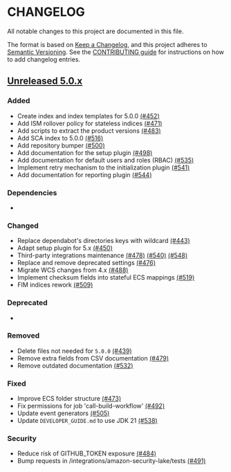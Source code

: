 # CHANGELOG

All notable changes to this project are documented in this file.

The format is based on [Keep a Changelog](https://keepachangelog.com/en/1.0.0/), and this project adheres to [Semantic Versioning](https://semver.org/spec/v2.0.0.html). See the [CONTRIBUTING guide](./CONTRIBUTING.md#Changelog) for instructions on how to add changelog entries.

## [Unreleased 5.0.x]

### Added
- Create index and index templates for 5.0.0 [(#452)](https://github.com/wazuh/wazuh-indexer-plugins/pull/452)
- Add ISM rollover policy for stateless indices [(#471)](https://github.com/wazuh/wazuh-indexer-plugins/pull/471)
- Add scripts to extract the product versions [(#483)](https://github.com/wazuh/wazuh-indexer-plugins/pull/483)
- Add SCA index to 5.0.0 [(#516)](https://github.com/wazuh/wazuh-indexer-plugins/pull/516)
- Add repository bumper [(#500)](https://github.com/wazuh/wazuh-indexer-plugins/pull/500)
- Add documentation for the setup plugin [(#498)](https://github.com/wazuh/wazuh-indexer-plugins/pull/498)
- Add documentation for default users and roles (RBAC) [(#535)](https://github.com/wazuh/wazuh-indexer-plugins/pull/535)
- Implement retry mechanism to the initialization plugin [(#541)](https://github.com/wazuh/wazuh-indexer-plugins/pull/541)
- Add documentation for reporting plugin [(#544)](https://github.com/wazuh/wazuh-indexer-plugins/pull/544)

### Dependencies
-

### Changed
- Replace dependabot's directories keys with wildcard [(#443)](https://github.com/wazuh/wazuh-indexer-plugins/pull/443)
- Adapt setup plugin for 5.x [(#450)](https://github.com/wazuh/wazuh-indexer-plugins/pull/450)
- Third-party integrations maintenance [(#478)](https://github.com/wazuh/wazuh-indexer-plugins/pull/478) [(#540)](https://github.com/wazuh/wazuh-indexer-plugins/pull/540) [(#548)](https://github.com/wazuh/wazuh-indexer-plugins/pull/548)
- Replace and remove deprecated settings [(#476)](https://github.com/wazuh/wazuh-indexer-plugins/pull/476)
- Migrate WCS changes from 4.x [(#488)](https://github.com/wazuh/wazuh-indexer-plugins/pull/488)
- Implement checksum fields into stateful ECS mappings [(#519)](https://github.com/wazuh/wazuh-indexer-plugins/pull/519)
- FIM indices rework [(#509)](https://github.com/wazuh/wazuh-indexer-plugins/pull/509)

### Deprecated
-

### Removed
- Delete files not needed for `5.0.0` [(#439)](https://github.com/wazuh/wazuh-indexer-plugins/pull/439)
- Remove extra fields from CSV documentation [(#479)](https://github.com/wazuh/wazuh-indexer-plugins/pull/479)
- Remove outdated documentation [(#532)](https://github.com/wazuh/wazuh-indexer-plugins/pull/532)

### Fixed
- Improve ECS folder structure [(#473)](https://github.com/wazuh/wazuh-indexer-plugins/pull/473)
- Fix permissions for job 'call-build-workflow' [(#492)](https://github.com/wazuh/wazuh-indexer-plugins/pull/492)
- Update event generators [(#505)](https://github.com/wazuh/wazuh-indexer-plugins/pull/505)
- Update `DEVELOPER_GUIDE.md` to use JDK 21 [(#538)](https://github.com/wazuh/wazuh-indexer-plugins/pull/538)

### Security
- Reduce risk of GITHUB_TOKEN exposure [(#484)](https://github.com/wazuh/wazuh-indexer-plugins/pull/484)
- Bump requests in /integrations/amazon-security-lake/tests [(#491)](https://github.com/wazuh/wazuh-indexer-plugins/pull/491)

[Unreleased 5.0.x]: https://github.com/wazuh/wazuh-indexer-plugins/compare/205f222d0d246129917fa211766e1735aae13ed7...main
